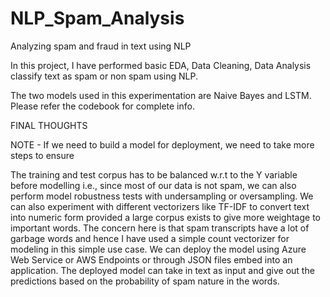 # NLP_Spam_Analysis
Analyzing spam and fraud in text using NLP


In this project, I have performed basic EDA, Data Cleaning, Data Analysis classify text as spam or non spam using NLP.

The two models used in this experimentation are Naive Bayes and LSTM. Please refer the codebook for complete info.


FINAL THOUGHTS

NOTE - If we need to build a model for deployment, we need to take more steps to ensure

The training and test corpus has to be balanced w.r.t to the Y variable before modelling i.e., since most of our data is not spam, we can also perform model robustness tests with undersampling or oversampling.
We can also experiment with different vectorizers like TF-IDF to convert text into numeric form provided a large corpus exists to give more weightage to important words. The concern here is that spam transcripts have a lot of garbage words and hence I have used a simple count vectorizer for modeling in this simple use case.
We can deploy the model using Azure Web Service or AWS Endpoints or through JSON files embed into an application.
The deployed model can take in text as input and give out the predictions based on the probability of spam nature in the words.
